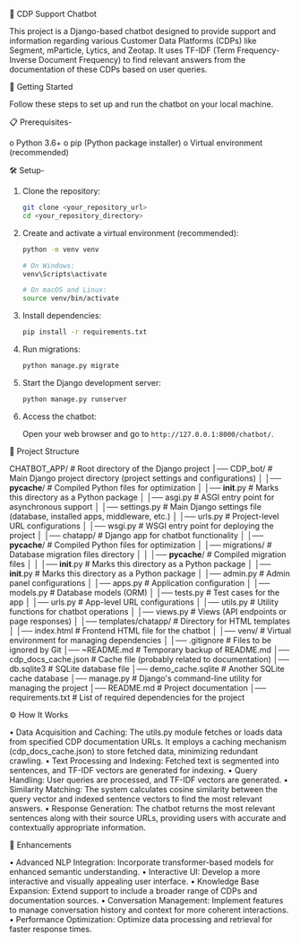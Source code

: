 ﻿
🤖 CDP Support Chatbot

This project is a Django-based chatbot designed to provide support and information regarding various Customer Data Platforms (CDPs) like Segment, mParticle, Lytics, and Zeotap. It uses TF-IDF (Term Frequency-Inverse Document Frequency) to find relevant answers from the documentation of these CDPs based on user queries.

🚀 Getting Started

Follow these steps to set up and run the chatbot on your local machine.

📋 Prerequisites-

o Python 3.6+
o pip (Python package installer)
o Virtual environment (recommended)

🛠️ Setup-

1.  Clone the repository:

    ```bash
    git clone <your_repository_url>
    cd <your_repository_directory>
    ```

2.  Create and activate a virtual environment (recommended):

    ```bash
    python -m venv venv

    # On Windows:
    venv\Scripts\activate

    # On macOS and Linux:
    source venv/bin/activate
    ```

3.  Install dependencies:

    ```bash
    pip install -r requirements.txt
    ```

4.  Run migrations:

    ```bash
    python manage.py migrate
    ```

5.  Start the Django development server:

    ```bash
    python manage.py runserver
    ```

6.  Access the chatbot:

    Open your web browser and go to `http://127.0.0.1:8000/chatbot/`.


📂 Project Structure


CHATBOT_APP/                     # Root directory of the Django project
│── CDP_bot/                     # Main Django project directory (project settings and configurations)
│   │── __pycache__/              # Compiled Python files for optimization
│   │── __init__.py              # Marks this directory as a Python package
│   │── asgi.py                  # ASGI entry point for asynchronous support
│   │── settings.py               # Main Django settings file (database, installed apps, middleware, etc.)
│   │── urls.py                   # Project-level URL configurations
│   │── wsgi.py                   # WSGI entry point for deploying the project
│
│── chatapp/                      # Django app for chatbot functionality
│   │── __pycache__/              # Compiled Python files for optimization
│   │── migrations/               # Database migration files directory
│   │   │── __pycache__/          # Compiled migration files
│   │   │── __init__.py           # Marks this directory as a Python package
│   │── __init__.py               # Marks this directory as a Python package
│   │── admin.py                  # Admin panel configurations
│   │── apps.py                   # Application configuration
│   │── models.py                 # Database models (ORM)
│   │── tests.py                  # Test cases for the app
│   │── urls.py                   # App-level URL configurations
│   │── utils.py                  # Utility functions for chatbot operations
│   │── views.py                  # Views (API endpoints or page responses)
│
│── templates/chatapp/            # Directory for HTML templates
│   │── index.html                 # Frontend HTML file for the chatbot
│
│── venv/                         # Virtual environment for managing dependencies
│
│── .gitignore                    # Files to be ignored by Git
│── ~README.md                     # Temporary backup of README.md
│── cdp_docs_cache.json            # Cache file (probably related to documentation)
│── db.sqlite3                     # SQLite database file
│── demo_cache.sqlite              # Another SQLite cache database
│── manage.py                      # Django's command-line utility for managing the project
│── README.md                      # Project documentation
│── requirements.txt               # List of required dependencies for the project


⚙️ How It Works

• Data Acquisition and Caching: The utils.py module fetches or loads data from specified CDP documentation URLs. It employs a caching mechanism (cdp_docs_cache.json) to store fetched data, minimizing redundant crawling.
• Text Processing and Indexing: Fetched text is segmented into sentences, and TF-IDF vectors are generated for indexing.
• Query Handling: User queries are processed, and TF-IDF vectors are generated.
• Similarity Matching: The system calculates cosine similarity between the query vector and indexed sentence vectors to find the most relevant answers.
• Response Generation: The chatbot returns the most relevant sentences along with their source URLs, providing users with accurate and contextually appropriate information.


🚀 Enhancements

• Advanced NLP Integration: Incorporate transformer-based models for enhanced semantic understanding.
• Interactive UI: Develop a more interactive and visually appealing user interface.
• Knowledge Base Expansion: Extend support to include a broader range of CDPs and documentation sources.
• Conversation Management: Implement features to manage conversation history and context for more coherent interactions.
• Performance Optimization: Optimize data processing and retrieval for faster response times.

